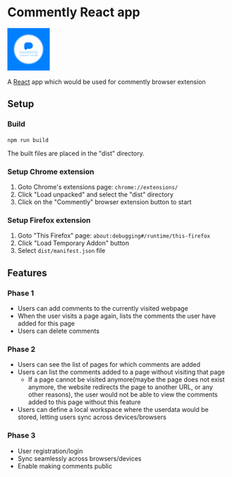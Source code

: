 # Commently React app

![commently](public/logo-color-96.png)

A [React](https://react.dev/) app which would be used for commently browser extension

## Setup

### Build

`npm run build`

The built files are placed in the "dist" directory.

### Setup Chrome extension

1. Goto Chrome's extensions page:
  `chrome://extensions/`
2. Click "Load unpacked" and select the "dist" directory
3. Click on the "Commently" browser extension button to start

### Setup Firefox extension

1. Goto "This Firefox" page:
  `about:debugging#/runtime/this-firefox`
2. Click "Load Temporary Addon" button
3. Select `dist/manifest.json` file

## Features

### Phase 1

- Users can add comments to the currently visited webpage
- When the user visits a page again, lists the comments the user have added for this page
- Users can delete comments

### Phase 2

- Users can see the list of pages for which comments are added
- Users can list the comments added to a page without visiting that page
  - If a page cannot be visited anymore(maybe the page does not exist anymore, the website redirects the page to another URL, or any other reasons), the user would not be able to view the comments added to this page without this feature
- Users can define a local workspace where the userdata would be stored, letting users sync across devices/browsers

### Phase 3

- User registration/login
- Sync seamlessly across browsers/devices
- Enable making comments public
